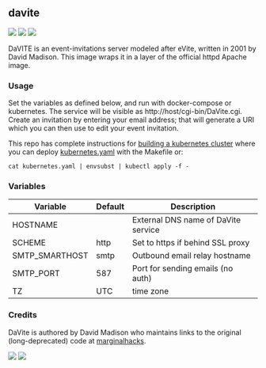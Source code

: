 ## davite
[![](https://images.microbadger.com/badges/version/instantlinux/davite.svg)](https://microbadger.com/images/instantlinux/davite "Version badge") [![](https://images.microbadger.com/badges/image/instantlinux/davite.svg)](https://microbadger.com/images/instantlinux/davite "Image badge") [![](https://images.microbadger.com/badges/commit/instantlinux/davite.svg)](https://microbadger.com/images/instantlinux/davite "Commit badge")

DaVITE is an event-invitations server modeled after eVite, written in
2001 by David Madison. This image wraps it in a layer of the official
httpd Apache image.

### Usage
Set the variables as defined below, and run with docker-compose or
kubernetes. The service will be visible as
http://host/cgi-bin/DaVite.cgi. Create an invitation by entering your
email address; that will generate a URI which you can then use to edit
your event invitation.

This repo has complete instructions for
[building a kubernetes cluster](https://github.com/instantlinux/docker-tools/blob/master/k8s/README.md) where you can deploy [kubernetes.yaml](https://github.com/instantlinux/docker-tools/blob/master/images/davite/kubernetes.yaml) with the Makefile or:
~~~
cat kubernetes.yaml | envsubst | kubectl apply -f -
~~~

### Variables

| Variable | Default | Description |
| -------- | ------- | ----------- |
| HOSTNAME | | External DNS name of DaVite service |
| SCHEME | http | Set to https if behind SSL proxy |
| SMTP_SMARTHOST | smtp | Outbound email relay hostname |
| SMTP_PORT | 587 | Port for sending emails (no auth) |
| TZ | UTC | time zone |

### Credits

DaVite is authored by David Madison who maintains links to the
original (long-deprecated) code at [marginalhacks](http://marginalhacks.com/Hacks/DaVite).

[![](https://images.microbadger.com/badges/license/instantlinux/davite.svg)](https://microbadger.com/images/instantlinux/davite "License badge") [![](https://img.shields.io/badge/code-instantlinux%2Fdocker_tools-blue.svg)](https://github.com/instantlinux/docker-tools/tree/master/images/davite/src "Code repo")
